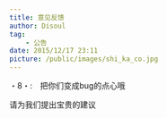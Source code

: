 ```yaml
---
title: 意见反馈
author: Disoul
tag:
    - 公告
date: 2015/12/17 23:11
picture: /public/images/shi_ka_co.jpg
---
```


・8・:　把你们变成bug的点心哦

请为我们提出宝贵的建议
